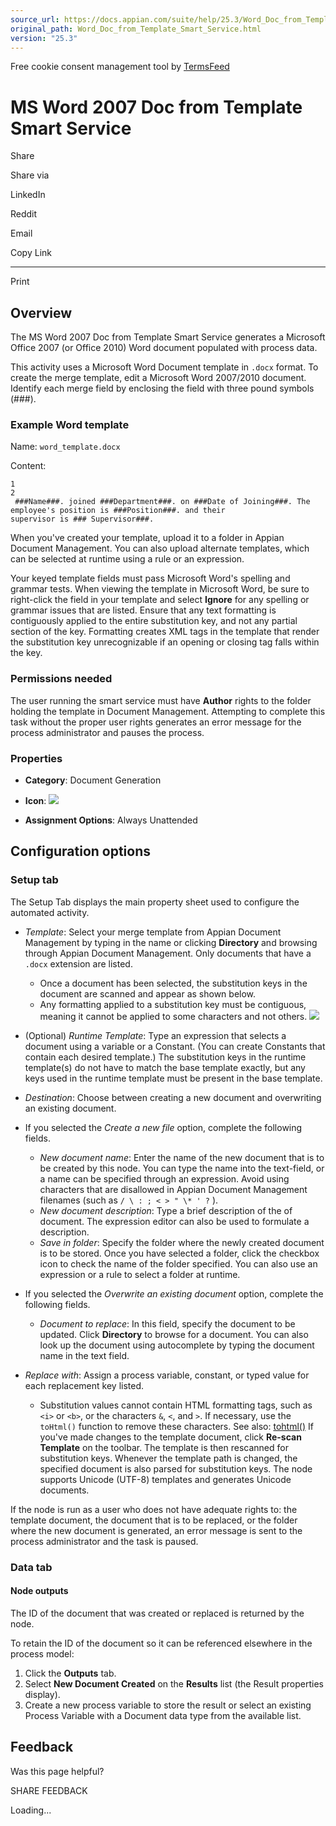 ```yaml
---
source_url: https://docs.appian.com/suite/help/25.3/Word_Doc_from_Template_Smart_Service.html
original_path: Word_Doc_from_Template_Smart_Service.html
version: "25.3"
---
```


Free cookie consent management tool by [TermsFeed](https://www.termsfeed.com/)

# MS Word 2007 Doc from Template Smart Service

Share

Share via

LinkedIn

Reddit

Email

Copy Link

* * *

Print

## Overview

The MS Word 2007 Doc from Template Smart Service generates a Microsoft Office 2007 (or Office 2010) Word document populated with process data.

This activity uses a Microsoft Word Document template in `.docx` format. To create the merge template, edit a Microsoft Word 2007/2010 document. Identify each merge field by enclosing the field with three pound symbols (###).

### Example Word template

Name: `word_template.docx`

Content:

```
1
2
 ###Name###. joined ###Department###. on ###Date of Joining###. The employee's position is ###Position###. and their
supervisor is ### Supervisor###.
```

When you've created your template, upload it to a folder in Appian Document Management. You can also upload alternate templates, which can be selected at runtime using a rule or an expression.

Your keyed template fields must pass Microsoft Word's spelling and grammar tests. When viewing the template in Microsoft Word, be sure to right-click the field in your template and select **Ignore** for any spelling or grammar issues that are listed. Ensure that any text formatting is contiguously applied to the entire substitution key, and not any partial section of the key. Formatting creates XML tags in the template that render the substitution key unrecognizable if an opening or closing tag falls within the key.

### Permissions needed

The user running the smart service must have **Author** rights to the folder holding the template in Document Management. Attempting to complete this task without the proper user rights generates an error message for the process administrator and pauses the process.

### Properties

-   **Category**: Document Generation

-   **Icon**: ![](images/Smart_Service_Icons/Word_Doc_From_Template.png)

-   **Assignment Options**: Always Unattended

## Configuration options

### Setup tab

The Setup Tab displays the main property sheet used to configure the automated activity.

-   _Template_: Select your merge template from Appian Document Management by typing in the name or clicking **Directory** and browsing through Appian Document Management. Only documents that have a `.docx` extension are listed.
    -   Once a document has been selected, the substitution keys in the document are scanned and appear as shown below.
    -   Any formatting applied to a substitution key must be contiguous, meaning it cannot be applied to some characters and not others. ![](images/Configure_word_doc_from_template.png)
-   (Optional) _Runtime Template_: Type an expression that selects a document using a variable or a Constant. (You can create Constants that contain each desired template.) The substitution keys in the runtime template(s) do not have to match the base template exactly, but any keys used in the runtime template must be present in the base template.

-   _Destination_: Choose between creating a new document and overwriting an existing document.

-   If you selected the _Create a new file_ option, complete the following fields.
    -   _New document name_: Enter the name of the new document that is to be created by this node. You can type the name into the text-field, or a name can be specified through an expression. Avoid using characters that are disallowed in Appian Document Management filenames (such as `/ \ : ; < > " \* ' ?` ).
    -   _New document description_: Type a brief description of the of document. The expression editor can also be used to formulate a description.
    -   _Save in folder_: Specify the folder where the newly created document is to be stored. Once you have selected a folder, click the checkbox icon to check the name of the folder specified. You can also use an expression or a rule to select a folder at runtime.
-   If you selected the _Overwrite an existing document_ option, complete the following fields.
    -   _Document to replace_: In this field, specify the document to be updated. Click **Directory** to browse for a document. You can also look up the document using autocomplete by typing the document name in the text field.
-   _Replace with_: Assign a process variable, constant, or typed value for each replacement key listed.
    -   Substitution values cannot contain HTML formatting tags, such as `<i>` or `<b>`, or the characters `&`, `<`, and `>`. If necessary, use the `toHtml()` function to remove these characters. See also: [tohtml()](fnc_text_tohtml.html) If you've made changes to the template document, click **Re-scan Template** on the toolbar. The template is then rescanned for substitution keys. Whenever the template path is changed, the specified document is also parsed for substitution keys. The node supports Unicode (UTF-8) templates and generates Unicode documents.

If the node is run as a user who does not have adequate rights to: the template document, the document that is to be replaced, or the folder where the new document is generated, an error message is sent to the process administrator and the task is paused.

### Data tab

#### Node outputs

The ID of the document that was created or replaced is returned by the node.

To retain the ID of the document so it can be referenced elsewhere in the process model:

1.  Click the **Outputs** tab.
2.  Select **New Document Created** on the **Results** list (the Result properties display).
3.  Create a new process variable to store the result or select an existing Process Variable with a Document data type from the available list.

## Feedback

Was this page helpful?

SHARE FEEDBACK

Loading...